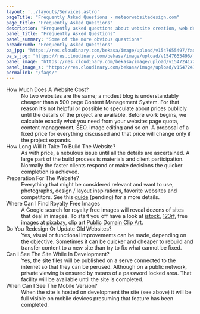 ```yaml
---
layout: '../layouts/Services.astro'
pageTitle: "Frequently Asked Questions - meteorwebsitedesign.com"
page_title: "Frequently Asked Questions"
description: "Frequently asked questions about website creation, web design, costs, payment plans, stock photos and other client queries."
panel_title: "Frequently Asked Questions"
panel_summary: "Some of the more obvious questions"
breadcrumb: "Frequently Asked Questions"
pa_jpg: "https://res.cloudinary.com/bekasa/image/upload/v1547655497/faq_drjhuo.jpg"
pa_s_jpg: "https://res.cloudinary.com/bekasa/image/upload/v1547655496/faq_s_yoqqc3.jpg"
panel_image: "https://res.cloudinary.com/bekasa/image/upload/v1547241728/faq_a0wkf9.webp"
panel_image_s: "https://res.cloudinary.com/bekasa/image/upload/v1547241717/faq_s_wdtqid.webp"
permalink: "/faqs/"
---
```

<dl>
<dt>How Much Does A Website Cost?</dt>
<dd>No two websites are the same; a modest blog is understandably cheaper than a 500 page Content Management System. For that reason it’s not helpful or possible to speculate about  prices publicly until the details of the project are available.
Before work begins, we calculate exactly what you need from your website: page quota, content management, SEO, image editing and so on. A proposal of a fixed price for everything  discussed and that price will change only if the project expands.</dd>
<dt>How Long Will It Take To Build The Website?</dt>
<dd>As with price, a nebulous issue until all the details are ascertained. A large part of the build process is materials and client participation. Normally the faster clients respond or make decisions the quicker completion is achieved.</dd>
<dt>Preparation For The Website?</dt>
<dd>Everything that might be considered relevant and want to use, photographs, design / layout  inspirations, favorite websites and competitors. See this <a href="">guide</a> (pending) for a more details.</dd>
<dt>Where Can I Find Royalty Free Images</dt>
<dd>A Google search for royalty free images will reveal dozens of sites that deal in images. To start you off have a look at <a href="http://www.istockphoto.com/">istock</a>, <a href="http://www.123rf.com/">123rf</a>, free images at <a href="https://pixabay.com/">pixabay</a>, clip art <a href="http://www.pdclipart.org/">Public Domain Clip Art</a>.</dd>
<dt>Do You Redesign Or Update Old Websites?</dt>
<dd>Yes, visual or functional improvements can be made, depending on the objective. Sometimes it can be quicker and cheaper to rebuild and transfer content to a new site than try to fix what cannot be fixed.</dd>
<dt>Can I See The Site While In Development?</dt>
<dd>Yes, the site files will be published on a serve connected to the internet so that they can be perused. Although on a public network, private viewing is ensured by means of a password locked area. That facility will be available until the site is completed.</dd>
<dt>When Can I See The Mobile Version?</dt>
<dd>When the site is hosted on development the site (see above) it will be full visible on mobile devices presuming that feature has been completed. </dd>
</dl>